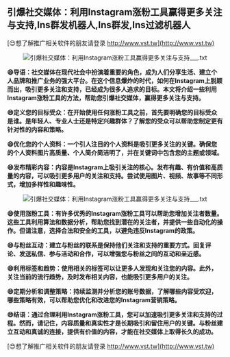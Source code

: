 ## **引爆社交媒体：利用Instagram涨粉工具赢得更多关注与支持,Ins群发机器人,Ins群发,Ins过滤机器人**

[😍想了解推广相关软件的朋友请登录 http://www.vst.tw](http://www.vst.tw)

 <center><img src="https://vst.tw/MP4/tuiguang/png/4.png" alt="引爆社交媒体：利用Instagram涨粉工具赢得更多关注与支持___.txt"></center>

**😄导语：社交媒体在现代社会中扮演着重要的角色，成为人们分享生活、建立个人品牌和推广业务的强大平台。在这个信息爆炸的时代，如何在Instagram上脱颖而出，吸引更多关注和支持，已经成为很多人追求的目标。本文将介绍一些利用Instagram涨粉工具的方法，帮助您引爆社交媒体，赢得更多关注与支持。**

**😄定义您的目标受众：在开始使用任何涨粉工具之前，首先要明确您的目标受众是谁。是年轻人、专业人士还是特定兴趣群体？了解您的受众可以帮助您制定更有针对性的内容和策略。**

**😄优化您的个人资料：一个引人注目的个人资料是吸引更多关注的关键。确保您的个人资料图片高质量、个人简介简洁明了，并在关键词中包含您的主题或领域。**

**😄发布精彩内容：内容是Instagram上吸引关注的核心。发布有趣、有价值和高质量的内容，可以吸引更多用户的关注和支持。尝试使用图片、视频、故事等不同形式，增加多样性和趣味性。**

 <center><img src="https://vst.tw/MP4/tuiguang/png/4.png" alt="引爆社交媒体：利用Instagram涨粉工具赢得更多关注与支持___.txt"></center>

**😄使用涨粉工具：有许多优秀的Instagram涨粉工具可以帮助您增加关注者数量。这些工具利用算法和数据分析，帮助您找到潜在的关注者，并提供一些自动化的操作。但请注意，选择合法和安全的工具，以避免违反Instagram的政策。**

**😄与粉丝互动：建立与粉丝的联系是保持他们关注和支持的重要方式。回复评论、发送私信、参与活动和合作，可以增强您与粉丝之间的互动和亲近感。**

**😄利用标签和趋势：使用相关的标签可以让更多人发现和关注您的内容。此外，关注当前的流行趋势，及时发布相关内容，也能吸引更多用户的关注。**

**😄定期分析和调整策略：持续监测并分析您的账号数据，了解哪些内容受欢迎，哪些策略有效，可以帮助您优化和改进您的Instagram营销策略。**

**😄结语：通过合理利用Instagram涨粉工具，您可以加速吸引更多关注和支持的过程。然而，请记住，内容质量和真实性才是长期吸引和留住用户的关键。与粉丝建立互动和真诚的连接，提供有价值的内容，才能在社交媒体上取得长久的成功。**

[😍想了解推广相关软件的朋友请登录 http://www.vst.tw](http://www.vst.tw)



